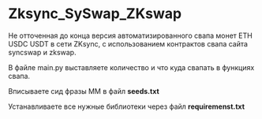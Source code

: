 # Zksync_SySwap_ZKswap
Не отточенная до конца версия автоматизированного свапа монет ETH USDC USDT в сети ZKsync, с использованием контрактов свапа сайта syncswap и zkswap.

В файле main.py выставляете количество и что куда свапать в функциях свапа.

Вписываете сид фразы ММ в файл **seeds.txt**

Устанавливаете все нужные библиотеки через файл **requiremenst.txt**

